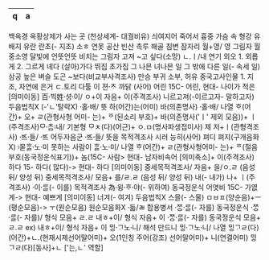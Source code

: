 q  | a
--- | ---
백옥경		 옥황상제가 사는 곳 (천상세계- 대궐비유)
싀여지어		 죽어서
흉중		 가슴 속
형강		 유배지
유란		 란초(- 지조)
소ㅎ		 연못
공산		 빈산
촉루		 해골
침변		 잠자리
월+영/ 영		 그림자
월중소영		 달빛에 언뜻언뜻 비치는 그림자
고져		 ~고 싶다(소망)
ㄴ.ㅣ/내		 연기
외오		 1. 외롭게 2. 그르게
녜다		 (살아)가다
뛰집		 초가집
그 나믄 녀나믄 일		 그 밖에 다른 일(- 속세 일)
삼공		 높은 벼슬
도곤		 ~보다(비교부사격조사)
만승		 부귀
소부, 허유		 중국고사인물 1. 지조, 자연에 은거
ㄷ.토리		 다툴 이
젼ᄎᆞ〮		 까닭 (사어)
어린		 15C- 어린, 현대- 나이가 적은 [의미이동]
百ᄇᆡᆨ〮姓셔ᇰ〮이〮/ ㅇ+이		 자음+ 이(주격조사)
니르고져(-이르고자- 말하고자)		 두음법칙X (-'ㄴ'탈락X)
호ᇙ〮배〮/ 뜻		 하(어간)는(어미) 바(의존명사)
호ᇙ〮배〮/ 나열		 ᄒᆞ(어간)+ 오+ ㄹ(관형사형 어미- 는)+ ᅙ(된소리 부호)+ 바(의존명사('ㅣ' 제외 모음))+ ㅣ(주격조사)​​
ᄆᆞᄎᆞᆷ〮내〯/ 기본형		 ᄆᆞㅊ(다)(어근)+ ㅇ.ㅁ(명사파생접미사)
제		 저+ㅣ(관형격조사)
ᄠᅳ〮들〮/ ᄠᅳ〮		 어두자음군
ᄠᅳ〮들〮/ 뜻을		 목적격조사
시러		 능히(사어)
펴디		 펴지(구개음화X)
몯〯ᄒᆞᇙ노〮미〮		 못하는 사람이
ᄒᆞᇙ노〮미〮/ 나열		 ᄒᆞ(어간)+ ㄹ(관형사형어미- 는)+ ᅙ(절음부호(동국정운식표기))+ 놈(15C- 사람> 현대- 남자비속어 [의미축소]+ 이(주격조사)
하다		 15- 하다( 많다)-> 현대- 하다 [의미이동]
중세목적격조사/ 자음+		 을/ㅇ.ㄹ (음성 뒤/ 양성 뒤)
중세목적격조사/ 모음+		 를/ㄹ.ㄹ (음성 뒤/ 양성 뒤)
내(- 내가)		 나+ ㅣ(주격조사)
이〮ᄅᆞᆯ〮(- 이를)		 목적격조사
為윙〮ᄒᆞ〮야〮(- 위하여)		 동국정운식
어엿비		 15C- 가엾게-> 현대- 예쁘게 [의미이동]
너겨(- 여겨)		 두음법칙X
스믈(- 스물)		 ㅁㅂㅍ(양순음)+ㅡ(평순모음)-> ㅜ(원순모음) 원순모음화X
듧〮/ㄼ		 합용병서
ᄍᆞᆼ〮ᄅᆞᆯ〮(- 자를)		 동국정운식
ᄍᆞᆼ〮ᄅᆞᆯ〮(- 자를)/ 형식		 모음+ ㄹ.ㄹ
내ㅎ+이/ 형식		 자음+ 이
ᄍᆞᆼ〮ᄅᆞᆯ〮(- 자를)		 동국정운식 모음+ ㄹ.ㄹ ex) 내ㅎ+이/ 형식		 자음+ 이​
ᄆᆡᇰᄀᆞ〮노니〮/ 해석		 만드니
ᄆᆡᇰᄀᆞ〮노니〮/ 나열		 ᄆᆡᇰᄀᆞㄹ(다)(어간)+ㄴ.(현재시제선어말어미)+ 오(1인칭 주어(강조) 선어말어미)+ 니(연결어미)​
ᄆᆡᇰᄀᆞㄹ(다)[동사]+ㄴ		 ['는,ㄴ' 역할]​
